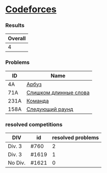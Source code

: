 # [Codeforces](https://codeforces.com/problemset)

### Results
| Overall |
|---------|
| 4       |

### Problems
| ID   | Name                                                                      |
|------|---------------------------------------------------------------------------|
| 4A   | [Арбуз](http://codeforces.com/problemset/problem/4/A)                     |
| 71A  | [ Слишком длинные слова ](https://codeforces.com/problemset/problem/71/A) |
| 231A | [ Команда ](https://codeforces.com/problemset/problem/231/A)              |
| 158A | [ Следующий раунд ](https://codeforces.com/problemset/problem/158/A)      |

### resolved competitions
| DIV     | id    | resolved problems |
|---------|-------|-------------------|
| Div. 3  | #760  | 2                 |
| Div. 3  | #1619 | 1                 |
| No Div. | #1621 | 0                 |
